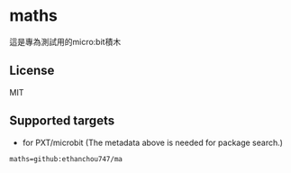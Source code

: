# maths

這是專為測試用的micro:bit積木

## License

MIT

## Supported targets

* for PXT/microbit
(The metadata above is needed for package search.)

```package
maths=github:ethanchou747/ma
```
